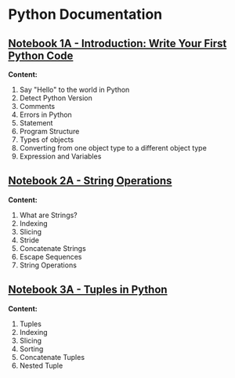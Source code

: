 # **Python Documentation**

## [Notebook 1A - Introduction: Write Your First Python Code](https://github.com/dikoharyadhanto/Python-Documentation/blob/2417b03a17a7d096f6e26a082cbc472ddffd8bd2/PY0101EN-1-1-Write_your_first_python_code.ipynb)

**Content:**

1. Say "Hello" to the world in Python
2. Detect Python Version
3. Comments
4. Errors in Python
5. Statement
6. Program Structure
7. Types of objects
8. Converting from one object type to a different object type
9. Expression and Variables

## [Notebook 2A - String Operations](https://github.com/dikoharyadhanto/Python-Documentation/blob/45a890facf786a86ed7b9a7300dbdaf92abd22f7/PY0101EN-1-2-Strings.ipynb)

**Content:**

1. What are Strings?
2. Indexing
3. Slicing
4. Stride
5. Concatenate Strings
6. Escape Sequences
7. String Operations

## [Notebook 3A - Tuples in Python](https://github.com/dikoharyadhanto/Python-Documentation/blob/6b8fb014648071e3e576e78a206828a5e1c47974/PY0101EN-2-1-Tuples.ipynb)

**Content:**

1. Tuples
2. Indexing
3. Slicing
4. Sorting
5. Concatenate Tuples
6. Nested Tuple
